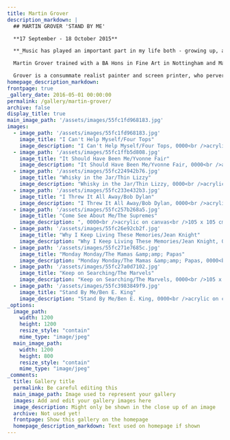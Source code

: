 ```yaml
---
title: Martin Grover
description_markdown: |
  ## MARTIN GROVER 'STAND BY ME'

  **17 September - 18 October 2015**

  **_Music has played an important part in my life both - growing up, and as an artist. The paintings of old 7” singles have narrative and romantic thread. Collecting LP’s and singles from an early age, it felt natural to start painting some of these old records as still life. Enlarging them to over a metre square, they become intense, capturing that larger than life feeling, the nostalgia that certain songs and labels can trigger. The paintings are as much about the worn and dog-eared sleeves and graphic design, as they are about the actual records rescued from dusty collections and second hand shop obscurity. These paintings are both by way of celebration and lament - poignant reminders of ephemera from a golden age_** **."_Martin Grover._**

  Martin Grover trained with a BA Hons in Fine Art in Nottingham and Masters at The Royal Academy Schools. He has over the years exhibited widely. His work is in international collections and has been awarded many prizes such as John Moores 19 Exhibition1991, exhibiting repeatedly in The Royal Academy Summer Exhibitions.

  Grover is a consummate realist painter and screen printer, who perversely creates paintings that are whimsical and nostalgic. Much of his work explores narrative with recent studies of local life in South London from local shopkeepers and their wares, to scenes from urban parks. There is a quirkiness and storybook element to the style of his compositions that goes beyond the narrative, but this exhibition is an unabashed celebration of his joyous vinyl paintings - Motown songs from the seventies such as _Stand By Me_ sung by Ben E. King and _It Should Have Been Me_ by Yvonne Fair, to more recent classics such as Thin Lizzy's _Whiskey in the Jar_ from Decca. In contrast to the tattered paper sleeves that Martin Grover paints meticulously, these paintings have Pop Art appeal and take us back to the 'treasures' of a music scene now embraced and shared by the younger generation. _Jenny Blyth 2015_
homepage_description_markdown: 
frontpage: true
_gallery_date: 2016-05-01 00:00:00
permalink: /gallery/martin-grover/
archive: false
display_title: true
main_image_path: '/assets/images/55fc1fd968183.jpg'
images:
  - image_path: '/assets/images/55fc1fd968183.jpg'
    image_title: "I Can't Help Myself/Four Tops"
    image_description: "I Can't Help Myself/Four Tops, 0000<br />acrylic on canvas<br />105 x 105 cm<br />&amp;pound;2000"
  - image_path: '/assets/images/55fc1ffb5d808.jpg'
    image_title: "It Should Have Been Me/Yvonne Fair"
    image_description: "It Should Have Been Me/Yvonne Fair, 0000<br />acrylic on board<br />7 x 7&amp;quot;<br />&amp;pound;550"
  - image_path: '/assets/images/55fc224942b76.jpg'
    image_title: "Whisky in the Jar/Thin Lizzy"
    image_description: "Whisky in the Jar/Thin Lizzy, 0000<br />acrylic on canvas<br />105 x 105 cm<br />&amp;pound;2000"
  - image_path: '/assets/images/55fc233e432b3.jpg'
    image_title: "I Threw It All Away/Bob Dylan"
    image_description: "I Threw It All Away/Bob Dylan, 0000<br />acrylic on canvas<br />105 x 105 cm<br />&amp;pound;2500"
  - image_path: '/assets/images/55fc257b268a5.jpg'
    image_title: "Come See About Me/The Supremes"
    image_description: ", 0000<br />acrylic on canvas<br />105 x 105 cm<br />&amp;pound;2000"
  - image_path: '/assets/images/55fc26e92cb2f.jpg'
    image_title: "Why I Keep Living These Memories/Jean Knight"
    image_description: "Why I Keep Living These Memories/Jean Knight, 0000<br />acrylic on canvas<br />105 x 105 cm<br />&amp;pound;2000"
  - image_path: '/assets/images/55fc271e7685c.jpg'
    image_title: "Monday Monday/The Mamas &amp;amp; Papas"
    image_description: "Monday Monday/The Mamas &amp;amp; Papas, 0000<br />acrylic on canvas<br />105 x 105 cm<br />&amp;pound;2000"
  - image_path: '/assets/images/55fc27a0d7102.jpg'
    image_title: "Keep on Searching/The Marvels"
    image_description: "Keep on Searching/The Marvels, 0000<br />105 x 105 cm<br />&amp;pound;2000"
  - image_path: '/assets/images/55fc3983849f9.jpg'
    image_title: "Stand By Me/Ben E. King"
    image_description: "Stand By Me/Ben E. King, 0000<br />acrylic on canvas<br />105 x 105 cm<br />&amp;pound;2000"
_options:
  image_path:
    width: 1200
    height: 1200
    resize_style: "contain"
    mime_type: "image/jpeg"
  main_image_path:
    width: 1200
    height: 800
    resize_style: "contain"
    mime_type: "image/jpeg"
_comments:
  title: Gallery title
  permalink: Be careful editing this
  main_image_path: Image used to represent your gallery
  images: Add and edit your gallery images here
  image_description: Might only be shown in the close up of an image
  archive: Not used yet!
  frontpage: Show this gallery on the homepage
  homepage_description_markdown: Text used on homepage if shown
---
```

